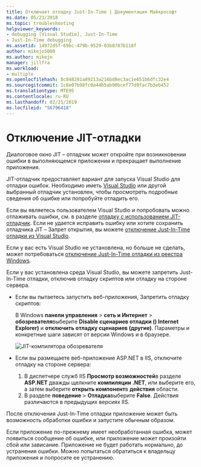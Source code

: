 ```yaml
---
title: Отключает отладку Just-In-Time | Документация Майкрософт
ms.date: 05/23/2018
ms.topic: troubleshooting
helpviewer_keywords:
- debugging [Visual Studio], Just-In-Time
- Just-In-Time debugging
ms.assetid: 14972d5f-69bc-479b-9529-03b8787b118f
author: mikejo5000
ms.author: mikejo
manager: jillfra
ms.workload:
- multiple
ms.openlocfilehash: 8c848281a89213a216bd8ec3ac1e651b6dfc32e4
ms.sourcegitcommit: 1c8e07b98fc0a44b5ab90bcef77d9fac7b3eb452
ms.translationtype: MTE95
ms.contentlocale: ru-RU
ms.lasthandoff: 02/25/2019
ms.locfileid: "56796418"
---
```

# <a name="disable-the-just-in-time-debugger"></a>Отключение JIT-отладки

Диалоговое окно JIT – отладчик может откройте при возникновении ошибки в выполняющемся приложении и прекращает выполнение приложения.

JIT-отладчик предоставляет вариант для запуска Visual Studio для отладки ошибок. Необходимо иметь [Visual Studio](http://visualstudio.microsoft.com) или другой выбранный отладчик установлен, чтобы просмотреть подробные сведения об ошибке или попробуйте отладить его.

Если вы являетесь пользователем Visual Studio и попробовать можно отлаживать ошибки, см. в разделе [отладку с использованием JIT-отладчик](../debugger/debug-using-the-just-in-time-debugger.md). Если не удается исправить ошибку или хотите сохранить отладчика JIT – Запрет открытия, вы можете [отключение Just-In-Time отладки из Visual Studio](debug-using-the-just-in-time-debugger.md#BKMK_Enabling).

Если у вас есть Visual Studio не установлена, но больше не сделать, может потребоваться [отключение Just-In-Time отладки из реестра Windows](debug-using-the-just-in-time-debugger.md#disable-just-in-time-debugging-from-the-windows-registry).

Если у вас установлена среда Visual Studio, вы можете запретить Just-In-Time отладки, отключив отладку скриптов или отладку на стороне сервера.

- Если вы пытаетесь запустить веб-приложения, Запретить отладку скриптов:

  В Windows **панели управления** > **сеть и Интернет** > **обозревателя**выберите **Disable сценариев отладки () Internet Explorer)** и **отключить отладку сценариев (другие)**. Параметры и конкретные шаги зависят от версии Windows и в браузере.

  ![JIT-компилятора обозревателя](../debugger/media/jitinternetoptions.png "JIT браузера")

- Если вы размещаете веб-приложение ASP.NET в IIS, отключите отладку на стороне сервера:

  1. В диспетчере служб IIS **Просмотр возможностей**в разделе **ASP.NET** дважды щелкните **компиляции .NET**, или выберите его, а затем выберите **открыть компонент**в **действия** области.
  1. В разделе **поведение** > **Отладка**выберите **False**. Действия различаются в предыдущих версиях IIS.

После отключения Just-In-Time отладки приложение может быть возможность обработки ошибки и запустите обычным образом.

Если приложение по-прежнему имеет необработанная ошибка, может появиться сообщение об ошибке, или приложение может произойти сбой или зависание. Приложение не будет работать нормально, до устранения ошибки. Можно попытаться обратиться к владельцу приложения и попросите ее устранению.
